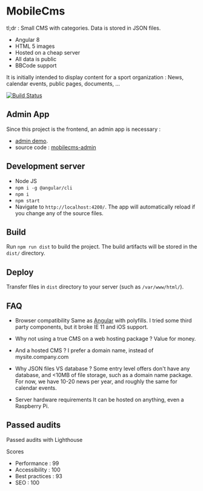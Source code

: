 # MobileCms
tl;dr : Small CMS with categories. Data is stored in JSON files.

- Angular 8
- HTML 5 images
- Hosted on a cheap server
- All data is public
- BBCode support

It is initially intended to display content for a sport organization : News, calendar events, public pages, documents, ...

[![Build Status](https://travis-ci.org/OlivierB29/mobilecms.svg?branch=master)](https://travis-ci.org/OlivierB29/mobilecms)

## Admin App
Since this project is the frontend, an admin app is necessary :
- [admin demo](https://olivierb29.github.io/mobilecms-demo/admin).
- source code : [mobilecms-admin](https://github.com/OlivierB29/mobilecms-admin)

## Development server
- Node JS
- `npm i -g @angular/cli`
- `npm i`
- `npm start`
- Navigate to `http://localhost:4200/`. The app will automatically reload if you change any of the source files.

## Build
Run `npm run dist` to build the project. The build artifacts will be stored in the `dist/` directory.

## Deploy
Transfer files in `dist` directory to your server (such as `/var/www/html/`).

## FAQ
- Browser compatibility
Same as [Angular](https://angular.io/guide/browser-support) with polyfills. I tried some third party components, but it broke IE 11 and iOS support.

- Why not using a true CMS on a web hosting package ?
Value for money.

- And a hosted CMS ?
I prefer a domain name, instead of mysite.company.com

- Why JSON files VS database ?
Some entry level offers don't have any database, and <10MB of file storage, such as a domain name package.
For now, we have 10-20 news per year, and roughly the same for calendar events.

- Server hardware requirements
It can be hosted on anything, even a Raspberry Pi.

## Passed audits
Passed audits with Lighthouse

Scores 
- Performance : 99
- Accessibility : 100
- Best practices : 93
- SEO : 100

